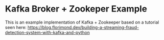# Kafka Broker + Zookeper Example

This is an example implementation of Kafka + Zookeeper based on a tutorial seen here: https://blog.florimond.dev/building-a-streaming-fraud-detection-system-with-kafka-and-python
